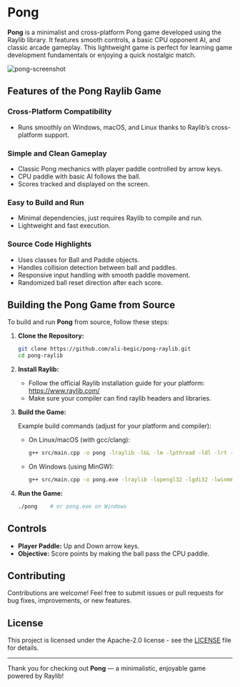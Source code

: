 # Pong

**Pong** is a minimalist and cross-platform Pong game developed using the Raylib library. It features smooth controls, a basic CPU opponent AI, and classic arcade gameplay. This lightweight game is perfect for learning game development fundamentals or enjoying a quick nostalgic match.

![pong-screenshot](https://github.com/user-attachments/assets/25bbf285-d081-449f-966b-ea4b7628bc1d)

## Features of the Pong Raylib Game

### Cross-Platform Compatibility
- Runs smoothly on Windows, macOS, and Linux thanks to Raylib’s cross-platform support.

### Simple and Clean Gameplay
- Classic Pong mechanics with player paddle controlled by arrow keys.
- CPU paddle with basic AI follows the ball.
- Scores tracked and displayed on the screen.

### Easy to Build and Run
- Minimal dependencies, just requires Raylib to compile and run.
- Lightweight and fast execution.

### Source Code Highlights
- Uses classes for Ball and Paddle objects.
- Handles collision detection between ball and paddles.
- Responsive input handling with smooth paddle movement.
- Randomized ball reset direction after each score.

## Building the Pong Game from Source

To build and run **Pong** from source, follow these steps:

1. **Clone the Repository:**
   ```bash
   git clone https://github.com/ali-begic/pong-raylib.git
   cd pong-raylib

2. **Install Raylib:**
   - Follow the official Raylib installation guide for your platform: https://www.raylib.com/  
   - Make sure your compiler can find raylib headers and libraries.

3. **Build the Game:**

   Example build commands (adjust for your platform and compiler):

   - On Linux/macOS (with gcc/clang):
     ```bash
     g++ src/main.cpp -o pong -lraylib -lGL -lm -lpthread -ldl -lrt -lX11
     ```

   - On Windows (using MinGW):
     ```bash
     g++ src/main.cpp -o pong.exe -lraylib -lopengl32 -lgdi32 -lwinmm
     ```

4. **Run the Game:**
   ```bash
   ./pong    # or pong.exe on Windows

## Controls

- **Player Paddle:** Up and Down arrow keys.
- **Objective:** Score points by making the ball pass the CPU paddle.

## Contributing

Contributions are welcome! Feel free to submit issues or pull requests for bug fixes, improvements, or new features.

## License

This project is licensed under the Apache-2.0 license - see the [LICENSE](LICENSE) file for details.

---

Thank you for checking out **Pong** — a minimalistic, enjoyable game powered by Raylib!
